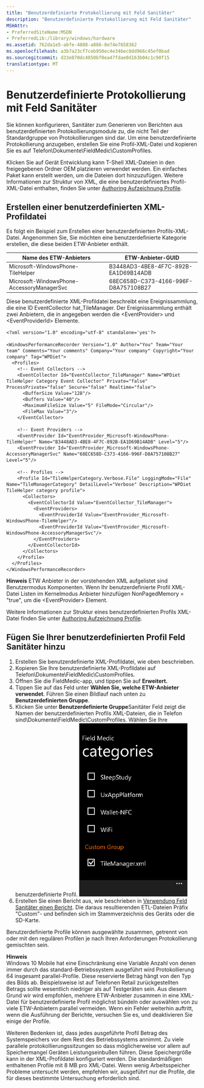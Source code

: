 ```yaml
---
title: "Benutzerdefinierte Protokollierung mit Feld Sanitäter"
description: "Benutzerdefinierte Protokollierung mit Feld Sanitäter"
MSHAttr:
- PreferredSiteName:MSDN
- PreferredLib:/library/windows/hardware
ms.assetid: 762da1e5-abfe-4888-a886-8e74e7658362
ms.openlocfilehash: a3b7a23cf7ceb950ec4e346ec8dd966c45ef0bad
ms.sourcegitcommit: d33e870dc4850bf0ea47fdae0d163b04c1c90f15
translationtype: MT
---
```

# <a name="custom-logging-with-field-medic"></a>Benutzerdefinierte Protokollierung mit Feld Sanitäter


Sie können konfigurieren, Sanitäter zum Generieren von Berichten aus benutzerdefinierten Protokollierungsmodule zu, die nicht Teil der Standardgruppe von Protokollierungen sind dar. Um eine benutzerdefinierte Protokollierung anzugeben, erstellen Sie eine Profil-XML-Datei und kopieren Sie es auf Telefon\\Dokumente\\FieldMedic\\CustomProfiles.

Klicken Sie auf Gerät Entwicklung kann T-Shell XML-Dateien in den freigegebenen Ordner OEM platzieren verwendet werden. Ein einfaches Paket kann erstellt werden, um die Dateien dort hinzuzufügen. Weitere Informationen zur Struktur von XML, die eine benutzerdefiniertes Profil-XML-Datei enthalten, finden Sie unter [Authoring Aufzeichnung Profile](http://msdn.microsoft.com/library/windows/hardware/hh448223.aspx).

## <a name="create-a-custom-profile-xml-file"></a>Erstellen einer benutzerdefinierten XML-Profildatei


Es folgt ein Beispiel zum Erstellen einer benutzerdefinierten Profils-XML-Datei. Angenommen Sie, Sie möchten eine benutzerdefinierte Kategorie erstellen, die diese beiden ETW-Anbieter enthält.

| Name des ETW-Anbieters                          | ETW-Anbieter-GUID                    |
|--------------------------------------------|--------------------------------------|
| Microsoft-WindowsPhone-TileHelper          | B3448AD3-4BE8-4F7C-892B-EA1D69B14ADB |
| Microsoft-WindowsPhone-AccessoryManagerSvc | 68EC658D-C373-4166-996F-D8A757108B27 |

 

Diese benutzerdefinierte XML-Profildatei beschreibt eine Ereignissammlung, die eine ID EventCollector hat\_TileManager. Der Ereignissammlung enthält zwei Anbietern, die in angegeben werden die &lt;EventProvider&gt; und &lt;EventProviderId&gt; Elemente.

``` syntax
<?xml version="1.0" encoding="utf-8" standalone='yes'?>

<WindowsPerformanceRecorder Version="1.0" Author="You" Team="Your team" Comments="Your comments" Company="Your company" Copyright="Your company" Tag="WPDiet">
  <Profiles>
    <!-- Event Collectors -->
    <EventCollector Id="EventCollector_TileManager" Name="WPDiet TileHelper Category Event Collector" Private="false" ProcessPrivate="false" Secure="false" Realtime="false">
      <BufferSize Value="128"/>
      <Buffers Value="40"/>
      <MaximumFileSize Value="5" FileMode="Circular"/>
      <FileMax Value="3"/>
    </EventCollector>

    <!-- Event Providers -->
    <EventProvider Id="EventProvider_Microsoft-WindowsPhone-TileHelper" Name="B3448AD3-4BE8-4F7C-892B-EA1D69B14ADB" Level="5"/>
    <EventProvider Id="EventProvider_Microsoft-WindowsPhone-AccessoryManagerSvc" Name="68EC658D-C373-4166-996F-D8A757108B27" Level="5"/>

    <!-- Profiles -->
    <Profile Id="TileHelperCategory.Verbose.File" LoggingMode="File" Name="TileManagerCategory" DetailLevel="Verbose" Description="WPDiet TileHelper category profile">
      <Collectors>
        <EventCollectorId Value="EventCollector_TileManager">
          <EventProviders>
            <EventProviderId Value="EventProvider_Microsoft-WindowsPhone-TileHelper"/>
            <EventProviderId Value="EventProvider_Microsoft-WindowsPhone-AccessoryManagerSvc"/>
          </EventProviders>
        </EventCollectorId>
      </Collectors>
    </Profile>
  </Profiles>
</WindowsPerformanceRecorder>
```

**Hinweis**  ETW Anbieter in der vorstehenden XML aufgelistet sind Benutzermodus Komponenten. Wenn Ihr benutzerdefinierte Profil XML-Datei Listen im Kernelmodus Anbieter hinzufügen NonPagedMemory = "true", um die &lt;EventProvider&gt; Element.

 

Weitere Informationen zur Struktur eines benutzerdefinierten Profils XML-Datei finden Sie unter [Authoring Aufzeichnung Profile](http://msdn.microsoft.com/library/windows/hardware/hh448223.aspx).

## <a name="add-your-custom-profile-to-field-medic"></a>Fügen Sie Ihrer benutzerdefinierten Profil Feld Sanitäter hinzu


1.  Erstellen Sie benutzerdefinierte XML-Profildatei, wie oben beschrieben.
2.  Kopieren Sie Ihre benutzerdefinierte XML-Profildatei auf Telefon\\Dokumente\\FieldMedic\\CustomProfiles.
3.  Öffnen Sie die FieldMedic-app, und tippen Sie auf **Erweitert.**
4.  Tippen Sie auf das Feld unter **Wählen Sie, welche ETW-Anbieter verwendet**. Führen Sie einen Bildlauf nach unten zu **Benutzerdefinierten Gruppe**.
5.  Klicken Sie unter **Benutzerdefinierte Gruppe**Sanitäter Feld zeigt die Namen der benutzerdefinierten Profils XML-Dateien, die in Telefon sind\\Dokumente\\FieldMedic\\CustomProfiles. Wählen Sie Ihre benutzerdefinierte Profil. ![Dialogfeld benutzerdefinierte Protokollierung](images/oem-softwaretracing-fieldmedic-customlogging.png)
6.  Erstellen Sie einen Bericht aus, wie beschrieben in [Verwendung Feld Sanitäter einen Bericht](use-field-medic-to-generate-a-report.md). Die daraus resultierenden ETL-Dateien Präfix "Custom"- und befinden sich im Stammverzeichnis des Geräts oder die SD-Karte.

Benutzerdefinierte Profile können ausgewählte zusammen, getrennt von oder mit den regulären Profilen je nach Ihren Anforderungen Protokollierung gemischten sein.

**Hinweis**  
Windows 10 Mobile hat eine Einschränkung eine Variable Anzahl von denen immer durch das standard-Betriebssystem ausgeführt wird Protokollierung 64 insgesamt parallel-Profile. Diese reservierte Betrag hängt von den Typ des Bilds ab. Beispielsweise ist auf Telefonen Retail zurückgestellten Betrags sollte wesentlich niedriger als auf Testgeräten sein. Aus diesem Grund wir wird empfohlen, mehrere ETW-Anbieter zusammen in eine XML-Datei für benutzerdefinierte Profil möglichst bündeln oder auswählen von zu viele ETW-Anbietern parallel vermeiden. Wenn ein Fehler weiterhin auftritt, wenn die Ausführung der Berichte, versuchen Sie es, und deaktivieren Sie einige der Profile.

Weiteren Bedenken ist, dass jedes ausgeführte Profil Betrag des Systemspeichers vor dem Rest des Betriebssystems annimmt. Zu viele parallele protokollierungssitzungen so dass möglicherweise vor allem auf Speichermangel Geräten Leistungseinbußen führen. Diese Speichergröße kann in der XML-Profildatei konfiguriert werden. Die standardmäßigen enthaltenen Profile mit 8 MB pro XML-Datei. Wenn wenig Arbeitsspeicher Probleme untersucht werden, empfehlen wir, ausgeführt nur die Profile, die für dieses bestimmte Untersuchung erforderlich sind.

 

 

 






